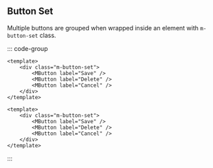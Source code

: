 ## Button Set

Multiple buttons are grouped when wrapped inside an element with `m-button-set` class.

<DemoContainer>
   <div class="m-button-set">
		<MButton label="Save" />
		<MButton label="Delete" />
      <MButton label="Cancel" />
   </div>
</DemoContainer>

::: code-group

```vue [Composition API]
<template>
	<div class="m-button-set">
		<MButton label="Save" />
		<MButton label="Delete" />
		<MButton label="Cancel" />
	</div>
</template>
```

```vue [Options API]
<template>
	<div class="m-button-set">
		<MButton label="Save" />
		<MButton label="Delete" />
		<MButton label="Cancel" />
	</div>
</template>
```

:::

